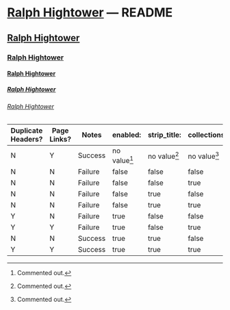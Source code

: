 # [Ralph Hightower](https://ralphhightower.github.io/) — README

## [Ralph Hightower](https://ralphhightower.github.io/)

### [Ralph Hightower](https://ralphhightower.github.io/)

#### [Ralph Hightower](https://ralphhightower.github.io/)

##### [Ralph Hightower](https://ralphhightower.github.io/)

###### [Ralph Hightower](https://ralphhightower.github.io/)

| Duplicate<br />Headers? | Page<br />Links? | Notes |  enabled: | strip_title: | collections: |
|---|---|---|---|---|---|
| N  | Y  | Success | no value[^11] | no value[^11] | no value[^11] |
| N  | N  | Failure | false | false | false |
| N  | N  | Failure | false | false | true  |
| N  | N  | Failure | false | true  | false |
| N  | N  | Failure | false | true  | true  |
| Y  | N  | Failure | true  | false | false |
| Y  | Y  | Failure | true  | false | true  |
| N  | N  | Success | true  | true  | false |
| Y  | Y  | Success | true  | true  | true  |

[^11]: Commented out.
